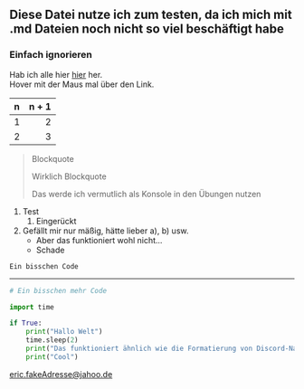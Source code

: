 
## Diese Datei nutze ich zum testen, da ich mich mit .md Dateien noch nicht so viel beschäftigt habe

### Einfach ignorieren

Hab ich alle hier [hier](https://www.markdownguide.org/basic-syntax/ "Geschafft") her.\
Hover mit der Maus mal über den Link.

| n | n + 1 |
|:--|------:|
| 1 |     2 |
| 2 |     3 |

> Blockquote
> 
> Wirklich Blockquote
> 
> Das werde ich vermutlich als Konsole in den Übungen nutzen

1. Test
   1. Eingerückt
2. Gefällt mir nur mäßig, hätte lieber a), b) usw.
    - Aber das funktioniert wohl nicht...
    - Schade

`Ein bisschen Code`

---

```py
# Ein bisschen mehr Code

import time

if True:
    print("Hallo Welt")
    time.sleep(2)
    print("Das funktioniert ähnlich wie die Formatierung von Discord-Nachrichten")
    print("Cool")
```

<eric.fakeAdresse@jahoo.de>




